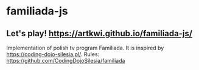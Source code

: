 # familiada-js

## Let's play! https://artkwi.github.io/familiada-js/ ##

Implementation of polish tv program Familiada. It is inspired by https://coding-dojo-silesia.pl/. Rules: https://github.com/CodingDojoSilesia/familiada
